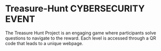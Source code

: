 # Treasure-Hunt CYBERSECURITY EVENT
The Treasure Hunt Project is an engaging game where participants solve questions to navigate to the reward. 
Each level is accessed through a QR code that leads to a unique webpage.

